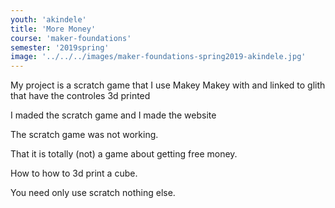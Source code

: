 ```yaml
---
youth: 'akindele'
title: 'More Money'
course: 'maker-foundations'
semester: '2019spring'
image: '../../../images/maker-foundations-spring2019-akindele.jpg'
---
```


My project is a scratch  game that I use Makey Makey with and linked to glith that have the controles 3d printed

I maded the scratch game and I made the website

The scratch game was  not working.

That it is totally (not) a game about getting free money.

How to how to 3d print a cube.

You need only use scratch nothing else.